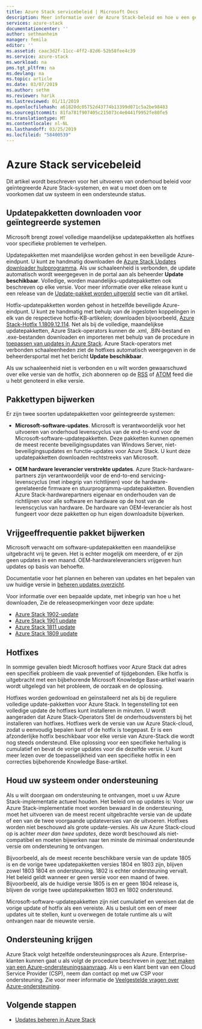 ```yaml
---
title: Azure Stack servicebeleid | Microsoft Docs
description: Meer informatie over de Azure Stack-beleid en hoe u een geïntegreerd systeem in een ondersteunde status onderhoud.
services: azure-stack
documentationcenter: ''
author: sethmanheim
manager: femila
editor: ''
ms.assetid: caac3d2f-11cc-4ff2-82d6-52b58fee4c39
ms.service: azure-stack
ms.workload: na
pms.tgt_pltfrm: na
ms.devlang: na
ms.topic: article
ms.date: 03/07/2019
ms.author: sethm
ms.reviewer: harik
ms.lastreviewed: 01/11/2019
ms.openlocfilehash: a61820dc05752d43774b13399d071c5a2be98483
ms.sourcegitcommit: 81fa781f907405c215073c4e0441f9952fe80fe5
ms.translationtype: MT
ms.contentlocale: nl-NL
ms.lasthandoff: 03/25/2019
ms.locfileid: "58400539"
---
```

# <a name="azure-stack-servicing-policy"></a>Azure Stack servicebeleid

Dit artikel wordt beschreven voor het uitvoeren van onderhoud beleid voor geïntegreerde Azure Stack-systemen, en wat u moet doen om te voorkomen dat uw systeem in een ondersteunde status.

## <a name="download-update-packages-for-integrated-systems"></a>Updatepakketten downloaden voor geïntegreerde systemen

Microsoft brengt zowel volledige maandelijkse updatepakketten als hotfixes voor specifieke problemen te verhelpen.

Updatepakketten met maandelijkse worden gehost in een beveiligde Azure-eindpunt. U kunt ze handmatig downloaden de [Azure Stack Updates downloader hulpprogramma](https://aka.ms/azurestackupdatedownload). Als uw schaaleenheid is verbonden, de update automatisch wordt weergegeven in de portal aan als beheerder **Update beschikbaar**. Volledige, worden maandelijks-updatepakketten ook beschreven op elke versie. Voor meer informatie over elke release kunt u een release van de [Update-pakket worden uitgerold](#update-package-release-cadence) sectie van dit artikel.

Hotfix-updatepakketten worden gehost in hetzelfde beveiligde Azure-eindpunt. U kunt ze handmatig met behulp van de ingesloten koppelingen in elk van de respectieve hotfix-KB-artikelen; downloaden bijvoorbeeld, [Azure Stack-Hotfix 1.1809.12.114](https://support.microsoft.com/help/4481548/azure-stack-hotfix-1-1809-12-114). Net als bij de volledige, maandelijkse updatepakketten, Azure Stack-operators kunnen de .xml, .BIN-bestand en .exe-bestanden downloaden en importeren met behulp van de procedure in [toepassen van updates in Azure Stack](azure-stack-apply-updates.md). Azure Stack-operators met verbonden schaaleenheden ziet de hotfixes automatisch weergegeven in de beheerdersportal met het bericht **Update beschikbaar**.

Als uw schaaleenheid niet is verbonden en u wilt worden gewaarschuwd over elke versie van de hotfix, zich abonneren op de [RSS](https://support.microsoft.com/app/content/api/content/feeds/sap/en-us/32d322a8-acae-202d-e9a9-7371dccf381b/rss) of [ATOM](https://support.microsoft.com/app/content/api/content/feeds/sap/en-us/32d322a8-acae-202d-e9a9-7371dccf381b/atom) feed die u hebt genoteerd in elke versie.  

## <a name="update-package-types"></a>Pakkettypen bijwerken

Er zijn twee soorten updatepakketten voor geïntegreerde systemen:

- **Microsoft-software-updates**. Microsoft is verantwoordelijk voor het uitvoeren van onderhoud levenscyclus van de end-to-end voor de Microsoft-software-updatepakketten. Deze pakketten kunnen opnemen de meest recente beveiligingsupdates van Windows Server, niet-beveiligingsupdates en functie-updates voor Azure Stack. U kunt deze updatepakketten downloaden rechtstreeks van Microsoft.

- **OEM hardware leverancier verstrekte updates**. Azure Stack-hardware-partners zijn verantwoordelijk voor de end-to-end servicing-levenscyclus (met inbegrip van richtlijnen) voor de hardware-gerelateerde firmware en stuurprogramma-updatepakketten. Bovendien Azure Stack-hardwarepartners eigenaar en onderhouden van de richtlijnen voor alle software en hardware op de host van de levenscyclus van hardware. De hardware van OEM-leverancier als host fungeert voor deze pakketten op hun eigen downloadsite bijwerken.

## <a name="update-package-release-cadence"></a>Vrijgeeffrequentie pakket bijwerken

Microsoft verwacht om software-updatepakketten een maandelijkse uitgebracht vrij te geven. Het is echter mogelijk om meerdere, of er zijn geen updates in een maand. OEM-hardwareleveranciers vrijgeven hun updates op basis van behoefte.

Documentatie voor het plannen en beheren van updates en het bepalen van uw huidige versie in [beheren updates overzicht](azure-stack-updates.md).

Voor informatie over een bepaalde update, met inbegrip van hoe u het downloaden, Zie de releaseopmerkingen voor deze update:

- [Azure Stack 1902-update](azure-stack-update-1902.md)
- [Azure Stack 1901 update](azure-stack-update-1901.md)
- [Azure Stack 1811 update](azure-stack-update-1811.md)
- [Azure Stack 1809 update](azure-stack-update-1809.md)

## <a name="hotfixes"></a>Hotfixes

In sommige gevallen biedt Microsoft hotfixes voor Azure Stack dat adres een specifiek probleem die vaak preventief of tijdgebonden.  Elke hotfix is uitgebracht met een bijbehorende Microsoft Knowledge Base-artikel waarin wordt uitgelegd van het probleem, de oorzaak en de oplossing.

Hotfixes worden gedownload en geïnstalleerd net als bij de reguliere volledige update-pakketten voor Azure Stack. In tegenstelling tot een volledige update de hotfixes kunt installeren in minuten. U wordt aangeraden dat Azure Stack-Operators Stel de onderhoudsvensters bij het installeren van hotfixes. Hotfixes werk de versie van uw Azure Stack-cloud, zodat u eenvoudig bepalen kunt of de hotfix is toegepast. Er is een afzonderlijke hotfix beschikbaar voor elke versie van Azure-Stack die wordt nog steeds ondersteund. Elke oplossing voor een specifieke herhaling is cumulatief en bevat de vorige updates voor die dezelfde versie. U kunt meer lezen over de toepasselijkheid van een specifieke hotfix in een correcties bijbehorende Knowledge Base-artikel.  

## <a name="keep-your-system-under-support"></a>Houd uw systeem onder ondersteuning

Als u wilt doorgaan om ondersteuning te ontvangen, moet u uw Azure Stack-implementatie actueel houden. Het beleid om op updates is: Voor uw Azure Stack-implementatie moet worden bewaard in de ondersteuning, moet het uitvoeren van de meest recent uitgebrachte versie van de update of een van de twee voorgaande updateversies van de uitvoeren. Hotfixes worden niet beschouwd als grote update-versies. Als uw Azure Stack-cloud op is achter *meer dan twee updates*, deze wordt beschouwd als niet-compatibel en moeten bijwerken naar ten minste de minimaal ondersteunde versie om ondersteuning te ontvangen.

Bijvoorbeeld, als de meest recente beschikbare versie van de update 1805 is en de vorige twee updatepakketten versies 1804 en 1803 zijn, blijven zowel 1803 1804 en ondersteuning. 1802 is echter ondersteuning vervalt. Het beleid geldt wanneer er geen versie voor een maand of twee. Bijvoorbeeld, als de huidige versie 1805 is en er geen 1804 release is, blijven de vorige twee updatepakketten 1803 en 1802 ondersteund.

Microsoft-software-updatepakketten zijn niet cumulatief en vereisen dat de vorige update of hotfix als een vereiste. Als u besluit om een of meer updates uit te stellen, kunt u overwegen de totale runtime als u wilt ontvangen naar de nieuwste versie.

## <a name="get-support"></a>Ondersteuning krijgen

Azure Stack volgt hetzelfde ondersteuningsproces als Azure. Enterprise-klanten kunnen gaat u als volgt de procedure beschreven in [over het maken van een Azure-ondersteuningsaanvraag](/azure/azure-supportability/how-to-create-azure-support-request). Als u een klant bent van een Cloud Service Provider (CSP), neem dan contact op met uw CSP voor ondersteuning.  Zie voor meer informatie de [Veelgestelde vragen over Azure-ondersteuning](https://azure.microsoft.com/support/faq/).

## <a name="next-steps"></a>Volgende stappen

- [Updates beheren in Azure Stack](azure-stack-updates.md)